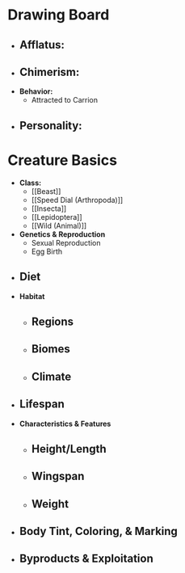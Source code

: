# Drawing Board
- **Afflatus:**
	- 
- **Chimerism:**
	- 
- **Behavior:**
	- Attracted to Carrion
- **Personality:**
	- 
# Creature Basics
- **Class:**
	- [[Beast]]
	- [[Speed Dial (Arthropoda)]]
	- [[Insecta]]
	- [[Lepidoptera]]
	- [[Wild (Animal)]]
- **Genetics & Reproduction**
	- Sexual Reproduction
	- Egg Birth
- **Diet**
	- 
- **Habitat**
	- Regions
		- 
	- Biomes
		- 
	- Climate
		- 
- **Lifespan**
	- 
- **Characteristics & Features**
	- Height/Length
		- 
	- Wingspan
		- 
	- Weight
		- 
- **Body Tint, Coloring, & Marking**
	- 
- **Byproducts & Exploitation**
	- 